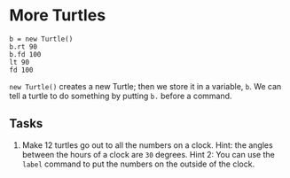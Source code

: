 More Turtles
============

```
b = new Turtle()
b.rt 90
b.fd 100
lt 90
fd 100
```

`new Turtle()` creates a new Turtle; then we store it in a variable, `b`. We can tell a turtle to do something by putting `b.` before a command.

Tasks
-----
  1. Make 12 turtles go out to all the numbers on a clock. Hint: the angles between the hours of a clock are `30` degrees. Hint 2: You can use the `label` command to put the numbers on the outside of the clock.
